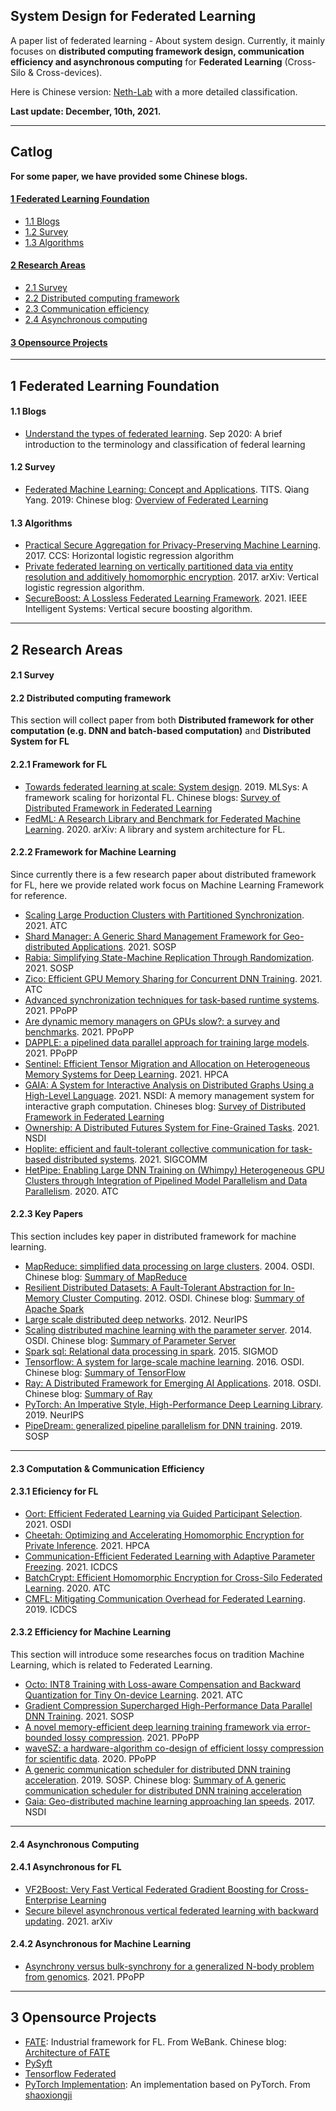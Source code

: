 ## System Design for Federated Learning
A paper list of federated learning - About system design. Currently, it mainly focuses on **distributed computing framework design, communication efficiency and asynchronous computing** for **Federated Learning** (Cross-Silo & Cross-devices). 

Here is Chinese version: [Neth-Lab](https://neth-lab.netlify.app/project/) with a more detailed classification.

**Last update: December, 10th, 2021.**

---

## Catlog

**For some paper, we have provided some Chinese blogs.**

#### [1 Federated Learning Foundation](#1)
- [1.1 Blogs](#1.1)
- [1.2 Survey](#1.2)
- [1.3 Algorithms](#1.3)

#### [2 Research Areas](#2)
- [2.1 Survey](#2.1)
- [2.2 Distributed computing framework](#2.2)
- [2.3 Communication efficiency](#2.3)
- [2.4 Asynchronous computing](#2.4)

#### [3 Opensource Projects](#3)

---

<h2 id="1">1 Federated Learning Foundation</h2>

<h4 id="1.1">1.1 Blogs</h4>

- [Understand the types of federated learning](https://blog.openmined.org/federated-learning-types/). Sep 2020: 
A brief introduction to the terminology and classification of federal learning

<h4 id="1.2">1.2 Survey</h4>

- [Federated Machine Learning: Concept and Applications](https://dl.acm.org/doi/abs/10.1145/3298981). TITS. Qiang Yang. 2019: Chinese blog: [Overview of Federated Learning](https://neth-lab.netlify.app/publication/21-3-2-overview-of-federated-learning/)

<h4 id="1.3">1.3 Algorithms</h4>

- [Practical Secure Aggregation for Privacy-Preserving Machine Learning](https://dl.acm.org/doi/abs/10.1145/3133956.3133982). 2017. CCS: Horizontal logistic regression algorithm
- [Private federated learning on vertically partitioned data via entity resolution and additively homomorphic encryption](https://arxiv.org/abs/1711.10677). 2017. arXiv: Vertical logistic regression algorithm.
- [SecureBoost: A Lossless Federated Learning Framework](https://ieeexplore.ieee.org/abstract/document/9440789). 2021. IEEE Intelligent Systems: Vertical secure boosting algorithm.

---

<h2 id="2">2 Research Areas</h2>

<h4 id="2.1">2.1 Survey</h4>

<h4 id="2.2">2.2 Distributed computing framework</h4>

This section will collect paper from both **Distributed framework for other computation (e.g. DNN and batch-based computation)** and **Distributed System for FL**

<h4 id="2.2.1">2.2.1 Framework for FL</h4>

- [Towards federated learning at scale: System design](https://mlsys.org/Conferences/2019/doc/2019/193.pdf). 2019. MLSys: A framework scaling for horizontal FL. Chinese blogs: [Survey of Distributed Framework in Federated Learning](https://neth-lab.netlify.app/publication/21-11-26-survey-of-distributed-framework-in-federated-learning/)
- [FedML: A Research Library and Benchmark for Federated Machine Learning](https://arxiv.org/abs/2007.13518). 2020. arXiv: A library and system architecture for FL.

<h4 id="2.2.2">2.2.2 Framework for Machine Learning</h4>

Since currently there is a few research paper about distributed framework for FL, here we provide related work focus on Machine Learning Framework for reference.

- [Scaling Large Production Clusters with Partitioned Synchronization](https://www.usenix.org/conference/atc21/presentation/feng-yihui). 2021. ATC
- [Shard Manager: A Generic Shard Management Framework for Geo-distributed Applications](https://dl.acm.org/doi/10.1145/3477132.3483546). 2021. SOSP
- [Rabia: Simplifying State-Machine Replication Through Randomization](https://dl.acm.org/doi/10.1145/3477132.3483582). 2021. SOSP
- [Zico: Efficient GPU Memory Sharing for Concurrent DNN Training](https://www.usenix.org/conference/atc21/presentation/lim). 2021. ATC
- [Advanced synchronization techniques for task-based runtime systems](https://dl.acm.org/doi/10.1145/3437801.3441601). 2021. PPoPP
- [Are dynamic memory managers on GPUs slow?: a survey and benchmarks](https://dl.acm.org/doi/10.1145/3437801.3441612). 2021. PPoPP
- [DAPPLE: a pipelined data parallel approach for training large models](https://dl.acm.org/doi/10.1145/3437801.3441593). 2021. PPoPP
- [Sentinel: Efficient Tensor Migration and Allocation on Heterogeneous Memory Systems for Deep Learning](https://ieeexplore.ieee.org/abstract/document/9407112). 2021. HPCA
- [GAIA: A System for Interactive Analysis on Distributed Graphs Using a High-Level Language](https://www.usenix.org/system/files/nsdi21-qian.pdf). 2021. NSDI: A memory management system for interactive graph computation. Chineses blog: [Survey of Distributed Framework in Federated Learning](https://neth-lab.netlify.app/publication/21-11-26-survey-of-distributed-framework-in-federated-learning/)
- [Ownership: A Distributed Futures System for Fine-Grained Tasks](https://www.usenix.org/system/files/nsdi21-wang.pdf). 2021. NSDI
- [Hoplite: efficient and fault-tolerant collective communication for task-based distributed systems](https://dl.acm.org/doi/abs/10.1145/3452296.3472897). 2021. SIGCOMM
- [HetPipe: Enabling Large DNN Training on (Whimpy) Heterogeneous GPU Clusters through Integration of Pipelined Model Parallelism and Data Parallelism](https://www.usenix.org/conference/atc20/presentation/park). 2020. ATC

<h4 id="2.2.3">2.2.3 Key Papers</h4>

This section includes key paper in distributed framework for machine learning.

- [MapReduce: simplified data processing on large clusters](https://dl.acm.org/doi/abs/10.1145/1327452.1327492). 2004. OSDI. Chinese blog: [Summary of MapReduce](https://neth-lab.netlify.app/publication/21-1-4-summary-of-mapreduce/)
- [Resilient Distributed Datasets: A Fault-Tolerant Abstraction for In-Memory Cluster Computing](https://www.usenix.org/conference/nsdi12/technical-sessions/presentation/zaharia). 2012. OSDI. Chinese blog: [Summary of Apache Spark](https://neth-lab.netlify.app/publication/21-3-19-summary-of-apache-spark/)
- [Large scale distributed deep networks](https://proceedings.neurips.cc/paper/2012/file/6aca97005c68f1206823815f66102863-Paper.pdf). 2012. NeurIPS
- [Scaling distributed machine learning with the parameter server](https://www.usenix.org/conference/osdi14/technical-sessions/presentation/li_mu). 2014. OSDI. Chinese blog: [Summary of Parameter Server](https://neth-lab.netlify.app/publication/21-10-04-summary-of-parameter-server/)
- [Spark sql: Relational data processing in spark](https://dl.acm.org/doi/abs/10.1145/2723372.2742797). 2015. SIGMOD
- [Tensorflow: A system for large-scale machine learning](https://www.usenix.org/conference/osdi16/technical-sessions/presentation/abadi). 2016. OSDI. Chinese blog: [Summary of TensorFlow](https://neth-lab.netlify.app/publication/21-10-04-summary-of-tensorflow/)
- [Ray: A Distributed Framework for Emerging AI Applications](https://www.usenix.org/conference/osdi18/presentation/moritz). 2018. OSDI. Chinese blog: [Summary of Ray](https://neth-lab.netlify.app/publication/21-10-24-summary-of-ray/)
- [PyTorch: An Imperative Style, High-Performance Deep Learning Library](https://proceedings.neurips.cc/paper/2019/hash/bdbca288fee7f92f2bfa9f7012727740-Abstract.html). 2019. NeurIPS
- [PipeDream: generalized pipeline parallelism for DNN training](https://dl.acm.org/doi/abs/10.1145/3341301.3359646). 2019. SOSP

---

<h4 id="2.3">2.3 Computation & Communication Efficiency</h4>

<h4 id="2.3.1">2.3.1 Eficiency for FL</h4>

- [Oort: Efficient Federated Learning via Guided Participant Selection](https://www.usenix.org/conference/osdi21/presentation/lai). 2021. OSDI
- [Cheetah: Optimizing and Accelerating Homomorphic Encryption for Private Inference](https://ieeexplore.ieee.org/abstract/document/9407118). 2021. HPCA
- [Communication-Efficient Federated Learning with Adaptive Parameter Freezing](https://ieeexplore.ieee.org/abstract/document/9546506/). 2021. ICDCS
- [BatchCrypt: Efficient Homomorphic Encryption for Cross-Silo Federated Learning](https://www.usenix.org/conference/atc20/presentation/zhang-chengliang). 2020. ATC
- [CMFL: Mitigating Communication Overhead for Federated Learning](https://ieeexplore.ieee.org/abstract/document/8885054). 2019. ICDCS

<h4 id="2.3.2">2.3.2 Efficiency for Machine Learning</h4>

This section will introduce some researches focus on tradition Machine Learning, which is related to Federated Learning.

- [Octo: INT8 Training with Loss-aware Compensation and Backward Quantization for Tiny On-device Learning](https://www.usenix.org/conference/atc21/presentation/zhou-qihua). 2021. ATC
- [Gradient Compression Supercharged High-Performance Data Parallel DNN Training](https://dl.acm.org/doi/10.1145/3477132.3483553). 2021. SOSP
- [A novel memory-efficient deep learning training framework via error-bounded lossy compression](https://dl.acm.org/doi/10.1145/3437801.3441597). 2021. PPoPP
- [waveSZ: a hardware-algorithm co-design of efficient lossy compression for scientific data](https://dl.acm.org/doi/abs/10.1145/3332466.3374525). 2020. PPoPP
- [A generic communication scheduler for distributed DNN training acceleration](https://dl.acm.org/doi/10.1145/3341301.3359642). 2019. SOSP. Chinese blog: [Summary of A generic communication scheduler for distributed DNN training acceleration](https://neth-lab.netlify.app/publication/20-12-21-a-generic-communication-scheduler-for-distributed-dnn-training-acceleration/)
- [Gaia: Geo-distributed machine learning approaching lan speeds](https://www.usenix.org/conference/nsdi17/technical-sessions/presentation/hsieh). 2017. NSDI

---

<h4 id="2.4">2.4 Asynchronous Computing</h4>

<h4 id="2.4.1">2.4.1 Asynchronous for FL</h4>

- [VF2Boost: Very Fast Vertical Federated Gradient Boosting for Cross-Enterprise Learning](https://dl.acm.org/doi/abs/10.1145/3448016.3457241)
- [Secure bilevel asynchronous vertical federated learning with backward updating](https://arxiv.org/abs/2103.00958). 2021. arXiv

<h4 id="2.4.2">2.4.2 Asynchronous for Machine Learning</h4>

- [Asynchrony versus bulk-synchrony for a generalized N-body problem from genomics](https://dl.acm.org/doi/10.1145/3437801.3441580). 2021. PPoPP

---
<h2 id="3">3 Opensource Projects</h2>

- [FATE](https://github.com/search?q=federated+learning): Industrial framework for FL. From WeBank. Chinese blog: [Architecture of FATE](https://neth-lab.netlify.app/publication/21-3-12-architecture-of-fate/)
- [PySyft](https://github.com/OpenMined/PySyft)
- [Tensorflow Federated](https://github.com/tensorflow/federated)
- [PyTorch Implementation](https://github.com/shaoxiongji/federated-learning): An implementation based on PyTorch. From [shaoxiongji](https://github.com/shaoxiongji)